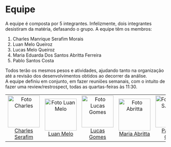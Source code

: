 # Equipe

A equipe é composta por 5 integrantes. Infelizmente, dois integrantes desistiram da matéria, defasando o grupo. A equipe têm os membros:

1. Charles Manrique Serafim Morais
2. Luan Melo Queiroz
3. Lucas Melo Queiroz
4. Maria Eduarda Dos Santos Abritta Ferreira
5. Pablo Santos Costa

Todos terão os mesmos pesos e atividades, ajudando tanto na organização até a revisão dos desenvolvimentos obtidos ao decorrer da análise.<br>
A equipe definiu em conjunto, em fazer reuniões semanais, com o intuito de fazer uma review/restrospect, todas as quartas-feiras às 11:30.

<table align="center">
  <tr>
   <td align="center">
        <img src="https://avatars.githubusercontent.com/u/75335915?v=4" width="100px;" alt="Foto Charles"/><br>
        <a href="https://github.com/charles-serafim"> Charles Serafim</a>
    </td>
    <td align="center">
        <img src="https://avatars.githubusercontent.com/u/88345670?v=4" width="100px;" alt="Foto Luan Melo"/><br>
        <a href="https://github.com/luanmq ">Luan Melo</a>
    </td>
     <td align="center">
        <img src="https://avatars.githubusercontent.com/u/88175144?v=4" width="100px;" alt="Foto Lucas Gomes"/><br>
        <a href="https://github.com/lucasgcaldas">Lucas Gomes</a>
    </td>
    <td align="center">
        <img src="https://avatars.githubusercontent.com/u/87709987?v=4" width="100px;" alt="Foto Abritta"/><br>
        <a href="https://github.com/MariaAbritta ">Maria Abritta </a>
    </td>
    <td align="center">
        <img src="https://avatars.githubusercontent.com/u/45216323?v=4" width="100px;" alt="Foto Pablo S. Costa"/><br>
        <a href="https://github.com/pabloheika">Pablo S. Costa</a>
    </td>
   </tr>    
</table>
